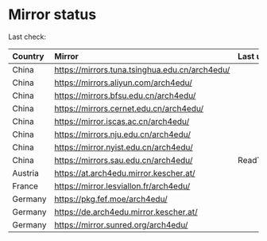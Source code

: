 <script src="./time.js"></script>
# Mirror status
Last check: <script type="text/javascript">localize(1733509951.3869328);</script>

|Country|Mirror|Last update|
|:------|:-----|:----------|
|China|https://mirrors.tuna.tsinghua.edu.cn/arch4edu/|<script type="text/javascript">localize(1733467600);</script>|
|China|https://mirrors.aliyun.com/arch4edu/|<script type="text/javascript">localize(1733467600);</script>|
|China|https://mirrors.bfsu.edu.cn/arch4edu/|<script type="text/javascript">localize(1733467600);</script>|
|China|https://mirrors.cernet.edu.cn/arch4edu/|<script type="text/javascript">localize(1733467600);</script>|
|China|https://mirror.iscas.ac.cn/arch4edu/|<script type="text/javascript">localize(1733467600);</script>|
|China|https://mirrors.nju.edu.cn/arch4edu/|<script type="text/javascript">localize(1733294747);</script>|
|China|https://mirror.nyist.edu.cn/arch4edu/|<script type="text/javascript">localize(1733467600);</script>|
|China|https://mirrors.sau.edu.cn/arch4edu/|ReadTimeout|
|Austria|https://at.arch4edu.mirror.kescher.at/|<script type="text/javascript">localize(1733467600);</script>|
|France|https://mirror.lesviallon.fr/arch4edu/|<script type="text/javascript">localize(1733467600);</script>|
|Germany|https://pkg.fef.moe/arch4edu/|<script type="text/javascript">localize(1733467600);</script>|
|Germany|https://de.arch4edu.mirror.kescher.at/|<script type="text/javascript">localize(1733467600);</script>|
|Germany|https://mirror.sunred.org/arch4edu/|<script type="text/javascript">localize(1733467600);</script>|

<script src="./tablefilter/tablefilter.js"></script>
<script src="./table.js"></script>